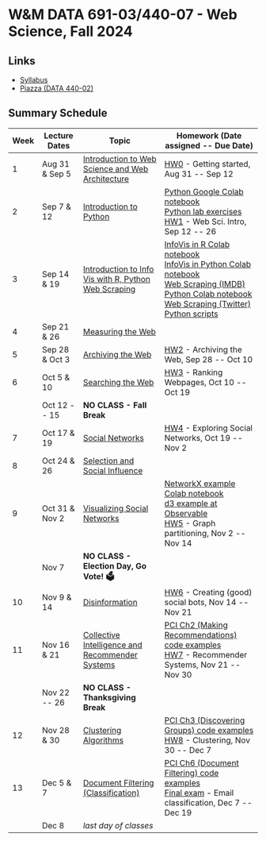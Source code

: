 # W&M DATA 691-03/440-07 - Web Science, Fall 2024

## Links

* [Syllabus](syllabus.md)
* [Piazza (DATA 440-02)](https://piazza.com/class/lkigmflhvuh1q7)

## Summary Schedule

|Week |Lecture Dates|Topic|Homework (Date assigned -- Due Date)
|---|---|---|---|
|1| Aug 31 & Sep 5 | [Introduction to Web Science and Web Architecture](https://docs.google.com/presentation/d/1sSNcXMBUJWb-rVbTEvKqFAC2SvJugI8m/)| [HW0](homework/hw0) - Getting started, Aug 31 -- Sep 12
|2| Sep  7 &    12 | [Introduction to Python](https://docs.google.com/presentation/d/1_TcgFerDRT0dZVX98-jMIJBMmV4_IAQg/)                          | [Python Google Colab notebook](https://github.com/anwala/teaching-web-science/blob/main/fall-2022/week-2/data_440_03_f22_mod_02_python.ipynb)<br/>[Python lab exercises](https://github.com/anwala/teaching-web-science/blob/main/fall-2022/week-2/data_440_03_f22_mod_02_lab.ipynb)<br/> [HW1](homework/hw1) - Web Sci. Intro, Sep 12 -- 26
|3| Sep 14 &    19 | [Introduction to Info Vis with R, Python](https://docs.google.com/presentation/d/1pSywHD9i3aVNsWNxtcUfT1E2tP4mgcQv/) <br/> [Web Scraping](https://docs.google.com/presentation/d/1vtT9dleNJlUbc3ny14gotGX1Md1dEWhVHYWTz0MMdRk/edit?usp=sharing)       | [InfoVis in R Colab notebook](https://github.com/anwala/teaching-web-science/blob/main/fall-2022/week-3/data_440_03_f22_mod_03_info_vis_r.ipynb)<br/>[InfoVis in Python Colab notebook](https://github.com/anwala/teaching-web-science/blob/main/fall-2022/week-3/data_440_03_f22_mod_03_info_vis_python.ipynb) <br/>[Web Scraping (IMDB) Python Colab notebook](https://github.com/anwala/teaching-web-science/blob/main/fall-2023/week-3/data_440_02_f23_mod_03_web_scraping_imdb.ipynb) <br/>[Web Scraping (Twitter) Python scripts](https://github.com/anwala/teaching-web-science/blob/main/fall-2023/week-3/twitter-scraper/) |
|4| Sep 21 &    26 | [Measuring the Web](https://docs.google.com/presentation/d/1R7CKhxlAv_nQtt_xb1HQotqgSxcVDz58/)                               |
|5| Sep 28 & Oct 3 | [Archiving the Web](https://docs.google.com/presentation/d/1lA2gkTJGj9WEqn5lUCmYWc4kaHS_CFfV/)                               | [HW2](homework/hw2) - Archiving the Web, Sep 28 -- Oct 10
|6| Oct 5  &    10 | [Searching the Web](https://docs.google.com/presentation/d/1YFvaT8n-t5G8npk5c3kj31DN4kddMy-W/)                               | [HW3](homework/hw3) - Ranking Webpages, Oct 10 -- Oct 19
| | Oct 12 --   15 | **NO CLASS - Fall Break**                                                                                                    |
|7| Oct 17 &    19 | [Social Networks](https://docs.google.com/presentation/d/1Bey47wfUnBEy4O6j-T2X7y_bT0YNM6CN/)                                 | [HW4](homework/hw4) - Exploring Social Networks, Oct 19 -- Nov 2
|8| Oct 24 &    26 | [Selection and Social Influence](https://docs.google.com/presentation/d/1JQhPER4JA6jpNsboG7DT0J9nurHTRnZY/)                  | 
|9| Oct 31 & Nov 2 | [Visualizing Social Networks](https://docs.google.com/presentation/d/1IUZzjgbVsKWcWKq24FfWM8rtZPQLFutS/)                     | [NetworkX example Colab notebook](https://github.com/anwala/teaching-web-science/blob/main/fall-2022/week-9/data_440_03_f22_mod_09_networkx_example.ipynb)<br/> [d3 example at Observable](https://observablehq.com/@acnwala/force-directed-layout-example-data-440-03-fall-2022) <br/>[HW5](homework/hw5) - Graph partitioning, Nov 2 -- Nov 14
| | Nov 7          | **NO CLASS - Election Day, Go Vote! 🗳️**                                                                                     |
|10|Nov 9 &     14 | [Disinformation](https://docs.google.com/presentation/d/1fuNcIkgFdHVF1ZcihlniD95WbDzKcjdP/)                                  | [HW6](homework/hw6) - Creating (good) social bots, Nov 14 -- Nov 21
|11|Nov 16 &    21 | [Collective Intelligence and Recommender Systems](https://docs.google.com/presentation/d/1v-NjOb3ZFroOWbCMG-gQWQrqj6xKXWmh/) | [PCI Ch2 (Making Recommendations) code examples](https://github.com/anwala/teaching-web-science/blob/main/fall-2022/week-11/data_440_03_f22_mod_11_pci_ch_02.ipynb) <br/> [HW7](homework/hw7) - Recommender Systems, Nov 21 -- Nov 30
| | Nov 22 --   26 | **NO CLASS - Thanksgiving Break**                                                                                            |
|12|Nov 28 &    30 | [Clustering Algorithms](https://docs.google.com/presentation/d/1QK7Of4o0gzYl2e0fSCOXuHlVMNflIUVJ/)                           | [PCI Ch3 (Discovering Groups) code examples](https://github.com/anwala/teaching-web-science/blob/main/fall-2022/week-12/data_440_03_f22_mod_12_pci_ch_03.ipynb) <br/> [HW8](homework/hw8) - Clustering, Nov 30 -- Dec 7
|13|Dec 5 &      7 | [Document Filtering (Classification)](https://docs.google.com/presentation/d/1j7qEgPjPtf7_5iwMDvdbKXdRHSdYzVUW/)             | [PCI Ch6 (Document Filtering) code examples](https://github.com/anwala/teaching-web-science/blob/main/fall-2022/week-13/data_440_03_f22_mod_13_pci_ch_06.ipynb) <br/> [Final exam](homework/hw9) - Email classification, Dec 7 -- Dec 19
|  |Dec 8          | *last day of classes*|
